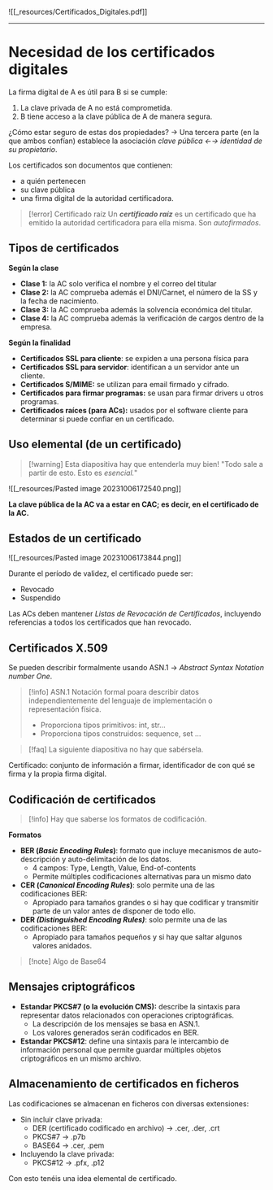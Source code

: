 ![[_resources/Certificados_Digitales.pdf]]

---

# Necesidad de los certificados digitales
La firma digital de A es útil para B si se cumple:
1. La clave privada de A no está comprometida.
2. B tiene acceso a la clave pública de A de manera segura.

¿Cómo estar seguro de estas dos propiedades? → Una tercera parte (en la que ambos confían) establece la asociación *clave pública ←→ identidad de su propietario*.

Los certificados son documentos que contienen:
- a quién pertenecen
- su clave pública
- una firma digital de la autoridad certificadora.

> [!error] Certificado raíz
> Un ***certificado raíz*** es un certificado que ha emitido la autoridad certificadora para ella misma. Son *autofirmados*.


## Tipos de certificados
**Según la clase**
- **Clase 1:** la AC solo verifica el nombre y el correo del titular
- **Clase 2:** la AC comprueba además el DNI/Carnet, el número de la SS y la fecha de nacimiento.
- **Clase 3:** la AC comprueba además la solvencia económica del titular.
- **Clase 4:** la AC comprueba además la verificación de cargos dentro de la empresa.

**Según la finalidad**
- **Certificados SSL para cliente**: se expiden a una persona física para 
- **Certificados SSL para servidor**: identifican a un servidor ante un cliente.
- **Certificados S/MIME:** se utilizan para email firmado y cifrado.
- **Certificados para firmar programas:** se usan para firmar drivers u otros programas.
- **Certificados raíces (para ACs):** usados por el software cliente para determinar si puede confiar en un certificado.

## Uso elemental (de un certificado)
> [!warning] Esta diapositiva hay que entenderla muy bien!
> "Todo sale a partir de esto. Esto es *esencial.*"

![[_resources/Pasted image 20231006172540.png]]

**La clave pública de la AC va a estar en CAC; es decir, en el certificado de la AC.**

## Estados de un certificado
![[_resources/Pasted image 20231006173844.png]]

Durante el período de validez, el certificado puede ser:
- Revocado
- Suspendido

Las ACs deben mantener *Listas de Revocación de Certificados*, incluyendo referencias a todos los certificados que han revocado.

## Certificados X.509
Se pueden describir formalmente usando ASN.1 → *Abstract Syntax Notation number One*.

> [!info] ASN.1
> Notación formal poara describir datos independientemente del lenguaje de implementación o representación física.
> - Proporciona tipos primitivos: int, str...
> - Proporciona tipos construidos: sequence, set ...

> [!faq] La siguiente diapositiva no hay que sabérsela.

Certificado: conjunto de información a firmar, identificador de con qué se firma y la propia firma digital.

## Codificación de certificados
> [!info] Hay que saberse los formatos de codificación.

**Formatos**
- **BER (*Basic Encoding Rules*)**: formato que incluye mecanismos de auto-descripción y auto-delimitación de los datos.
	- 4 campos: Type, Length, Value, End-of-contents
	- Permite múltiples codificaciones alternativas para un mismo dato
- **CER (*Canonical Encoding Rules*)**: solo permite una de las codificaciones BER:
	- Apropiado para tamaños grandes o si hay que codificar y transmitir parte de un valor antes de disponer de todo ello.
- **DER *(Distinguished Encoding Rules)***: solo permite una de las codificaciones BER:
	- Apropiado para tamaños pequeños y si hay que saltar algunos valores anidados.

> [!note] Algo de Base64

## Mensajes criptográficos
- **Estandar PKCS#7 (o la evolución CMS):** describe la sintaxis para representar datos relacionados con operaciones criptográficas.
	- La descripción de los mensajes se basa en ASN.1.
	- Los valores generados serán codificados en BER.
- **Estandar PKCS#12**: define una sintaxis para le intercambio de información personal que permite guardar múltiples objetos criptográficos en un mismo archivo.

## Almacenamiento de certificados en ficheros
Las codificaciones se almacenan en ficheros con diversas extensiones:
- Sin incluir clave privada:
	- DER (certificado codificado en archivo) → .cer, .der, .crt
	- PKCS#7 → .p7b
	- BASE64 → .cer, .pem
- Incluyendo la clave privada:
	- PKCS#12 → .pfx, .p12


Con esto tenéis una idea elemental de certificado.





